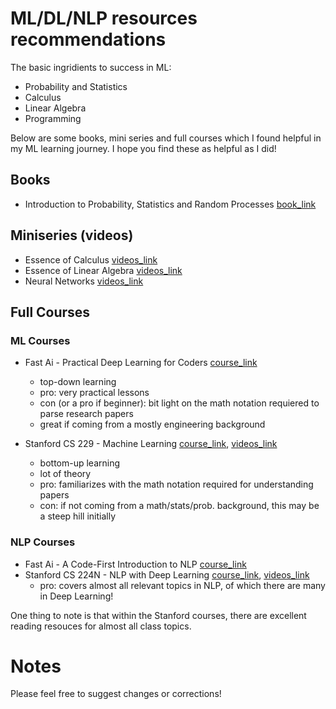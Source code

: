# ML/DL/NLP resources recommendations

The basic ingridients to success in ML:

- Probability and Statistics 
- Calculus 
- Linear Algebra
- Programming

Below are some books, mini series and full courses which I found helpful in my ML learning journey. I hope you find these as helpful as I did! 


## Books

- Introduction to Probability, Statistics and Random Processes [book_link](https://www.probabilitycourse.com/)

## Miniseries (videos)

- Essence of Calculus [videos_link](https://www.youtube.com/playlist?list=PLZHQObOWTQDMsr9K-rj53DwVRMYO3t5Yr)
- Essence of Linear Algebra [videos_link](https://www.youtube.com/playlist?list=PLZHQObOWTQDPD3MizzM2xVFitgF8hE_ab)
- Neural Networks [videos_link](https://www.youtube.com/playlist?list=PLZHQObOWTQDNU6R1_67000Dx_ZCJB-3pi)


## Full Courses

### ML Courses

- Fast Ai - Practical Deep Learning for Coders [course_link](http://fast.ai/)
  - top-down learning
  - pro: very practical lessons
  - con (or a pro if beginner): bit light on the math notation requiered to parse research papers
  - great if coming from a mostly engineering background

- Stanford CS 229 - Machine Learning [course_link](http://cs229.stanford.edu/), [videos_link](https://www.youtube.com/watch?v=jGwO_UgTS7I&list=PLoROMvodv4rMiGQp3WXShtMGgzqpfVfbU)
  - bottom-up learning
  - lot of theory
  - pro: familiarizes with the math notation required for understanding papers
  - con: if not coming from a math/stats/prob. background, this may be a steep hill initially

### NLP Courses

- Fast Ai - A Code-First Introduction to NLP [course_link](https://www.fast.ai/2019/07/08/fastai-nlp/)
- Stanford CS 224N - NLP with Deep Learning [course_link](http://web.stanford.edu/class/cs224n/), [videos_link](https://www.youtube.com/watch?v=8rXD5-xhemo&list=PLoROMvodv4rOhcuXMZkNm7j3fVwBBY42z)
  - pro: covers almost all relevant topics in NLP, of which there are many in Deep Learning!


One thing to note is that within the Stanford courses, there are excellent reading resouces for almost all class topics. 

# Notes

Please feel free to suggest changes or corrections!
